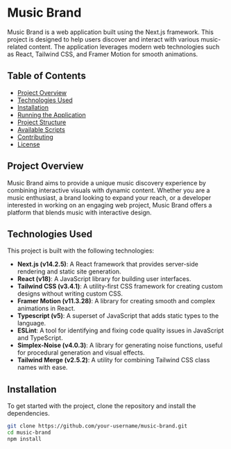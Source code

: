 # Music Brand

Music Brand is a web application built using the Next.js framework. This project is designed to help users discover and interact with various music-related content. The application leverages modern web technologies such as React, Tailwind CSS, and Framer Motion for smooth animations.

## Table of Contents

- [Project Overview](#project-overview)
- [Technologies Used](#technologies-used)
- [Installation](#installation)
- [Running the Application](#running-the-application)
- [Project Structure](#project-structure)
- [Available Scripts](#available-scripts)
- [Contributing](#contributing)
- [License](#license)

## Project Overview

Music Brand aims to provide a unique music discovery experience by combining interactive visuals with dynamic content. Whether you are a music enthusiast, a brand looking to expand your reach, or a developer interested in working on an engaging web project, Music Brand offers a platform that blends music with interactive design.

## Technologies Used

This project is built with the following technologies:

- **Next.js (v14.2.5)**: A React framework that provides server-side rendering and static site generation.
- **React (v18)**: A JavaScript library for building user interfaces.
- **Tailwind CSS (v3.4.1)**: A utility-first CSS framework for creating custom designs without writing custom CSS.
- **Framer Motion (v11.3.28)**: A library for creating smooth and complex animations in React.
- **Typescript (v5)**: A superset of JavaScript that adds static types to the language.
- **ESLint**: A tool for identifying and fixing code quality issues in JavaScript and TypeScript.
- **Simplex-Noise (v4.0.3)**: A library for generating noise functions, useful for procedural generation and visual effects.
- **Tailwind Merge (v2.5.2)**: A utility for combining Tailwind CSS class names with ease.

## Installation

To get started with the project, clone the repository and install the dependencies.

```bash
git clone https://github.com/your-username/music-brand.git
cd music-brand
npm install
